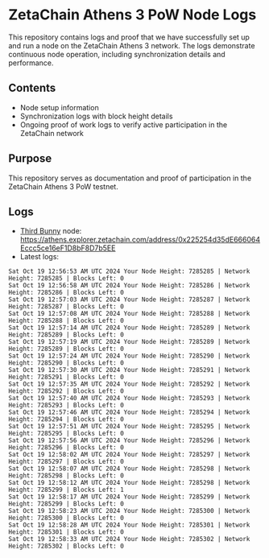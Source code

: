 # ZetaChain Athens 3 PoW Node Logs
This repository contains logs and proof that we have successfully set up and run a node on the ZetaChain Athens 3 network. The logs demonstrate continuous node operation, including synchronization details and performance.

## Contents
- Node setup information
- Synchronization logs with block height details
- Ongoing proof of work logs to verify active participation in the ZetaChain network

## Purpose
This repository serves as documentation and proof of participation in the ZetaChain Athens 3 PoW testnet.

## Logs

- [Third Bunny](https://thirdbunny.xyz/) node: https://athens.explorer.zetachain.com/address/0x225254d35dE666064Eccc5ce16eF1D8bF8D7b5EE
- Latest logs:
```
Sat Oct 19 12:56:53 AM UTC 2024 Your Node Height: 7285285 | Network Height: 7285285 | Blocks Left: 0
Sat Oct 19 12:56:58 AM UTC 2024 Your Node Height: 7285286 | Network Height: 7285286 | Blocks Left: 0
Sat Oct 19 12:57:03 AM UTC 2024 Your Node Height: 7285287 | Network Height: 7285287 | Blocks Left: 0
Sat Oct 19 12:57:08 AM UTC 2024 Your Node Height: 7285288 | Network Height: 7285288 | Blocks Left: 0
Sat Oct 19 12:57:14 AM UTC 2024 Your Node Height: 7285289 | Network Height: 7285289 | Blocks Left: 0
Sat Oct 19 12:57:19 AM UTC 2024 Your Node Height: 7285289 | Network Height: 7285289 | Blocks Left: 0
Sat Oct 19 12:57:24 AM UTC 2024 Your Node Height: 7285290 | Network Height: 7285290 | Blocks Left: 0
Sat Oct 19 12:57:30 AM UTC 2024 Your Node Height: 7285291 | Network Height: 7285291 | Blocks Left: 0
Sat Oct 19 12:57:35 AM UTC 2024 Your Node Height: 7285292 | Network Height: 7285292 | Blocks Left: 0
Sat Oct 19 12:57:40 AM UTC 2024 Your Node Height: 7285293 | Network Height: 7285293 | Blocks Left: 0
Sat Oct 19 12:57:46 AM UTC 2024 Your Node Height: 7285294 | Network Height: 7285294 | Blocks Left: 0
Sat Oct 19 12:57:51 AM UTC 2024 Your Node Height: 7285295 | Network Height: 7285295 | Blocks Left: 0
Sat Oct 19 12:57:56 AM UTC 2024 Your Node Height: 7285296 | Network Height: 7285296 | Blocks Left: 0
Sat Oct 19 12:58:02 AM UTC 2024 Your Node Height: 7285297 | Network Height: 7285297 | Blocks Left: 0
Sat Oct 19 12:58:07 AM UTC 2024 Your Node Height: 7285298 | Network Height: 7285298 | Blocks Left: 0
Sat Oct 19 12:58:12 AM UTC 2024 Your Node Height: 7285298 | Network Height: 7285299 | Blocks Left: 1
Sat Oct 19 12:58:17 AM UTC 2024 Your Node Height: 7285299 | Network Height: 7285299 | Blocks Left: 0
Sat Oct 19 12:58:23 AM UTC 2024 Your Node Height: 7285300 | Network Height: 7285300 | Blocks Left: 0
Sat Oct 19 12:58:28 AM UTC 2024 Your Node Height: 7285301 | Network Height: 7285301 | Blocks Left: 0
Sat Oct 19 12:58:33 AM UTC 2024 Your Node Height: 7285302 | Network Height: 7285302 | Blocks Left: 0
```
